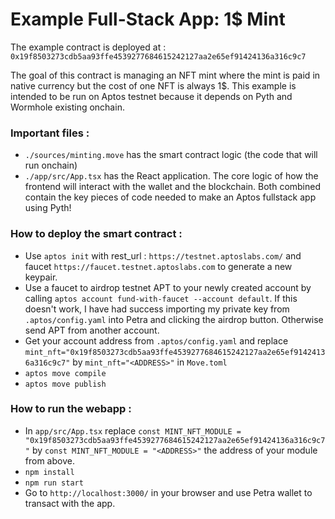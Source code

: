 # Example Full-Stack App: 1$ Mint

The example contract is deployed at : `0x19f8503273cdb5aa93ffe4539277684615242127aa2e65ef91424136a316c9c7`

The goal of this contract is managing an NFT mint where the mint is paid in native currency but the cost of one NFT is always 1$.
This example is intended to be run on Aptos testnet because it depends on Pyth and Wormhole existing onchain.

### Important files :

- `./sources/minting.move` has the smart contract logic (the code that will run onchain)
- `./app/src/App.tsx` has the React application. The core logic of how the frontend will interact with the wallet and the blockchain.
  Both combined contain the key pieces of code needed to make an Aptos fullstack app using Pyth!

### How to deploy the smart contract :

- Use `aptos init` with rest_url : `https://testnet.aptoslabs.com/` and faucet `https://faucet.testnet.aptoslabs.com` to generate a new keypair.
- Use a faucet to airdrop testnet APT to your newly created account by calling `aptos account fund-with-faucet --account default`. If this doesn't work, I have had success importing my private key from `.aptos/config.yaml` into Petra and clicking the airdrop button. Otherwise send APT from another account.
- Get your account address from `.aptos/config.yaml` and replace `mint_nft="0x19f8503273cdb5aa93ffe4539277684615242127aa2e65ef91424136a316c9c7"` by `mint_nft="<ADDRESS>"` in `Move.toml`
- `aptos move compile`
- `aptos move publish`

### How to run the webapp :

- In `app/src/App.tsx` replace `const MINT_NFT_MODULE = "0x19f8503273cdb5aa93ffe4539277684615242127aa2e65ef91424136a316c9c7"` by `const MINT_NFT_MODULE = "<ADDRESS>"` the address of your module from above.
- `npm install`
- `npm run start`
- Go to `http://localhost:3000/` in your browser and use Petra wallet to transact with the app.
